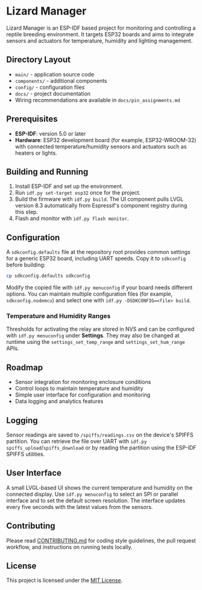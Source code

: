 # Lizard Manager

Lizard Manager is an ESP-IDF based project for monitoring and controlling a reptile breeding environment. It targets ESP32 boards and aims to integrate sensors and actuators for temperature, humidity and lighting management.

## Directory Layout

- `main/` - application source code
- `components/` - additional components
- `config/` - configuration files
- `docs/` - project documentation
- Wiring recommendations are available in `docs/pin_assignments.md`

## Prerequisites

- **ESP-IDF**: version 5.0 or later
- **Hardware**: ESP32 development board (for example, ESP32-WROOM-32) with connected temperature/humidity sensors and actuators such as heaters or lights.

## Building and Running

1. Install ESP-IDF and set up the environment.
2. Run `idf.py set-target esp32` once for the project.
3. Build the firmware with `idf.py build`.
   The UI component pulls LVGL version 8.3 automatically from Espressif's
   component registry during this step.
4. Flash and monitor with `idf.py flash monitor`.

## Configuration

A `sdkconfig.defaults` file at the repository root provides common settings for a generic ESP32 board, including UART speeds. Copy it to `sdkconfig` before building:

```bash
cp sdkconfig.defaults sdkconfig
```

Modify the copied file with `idf.py menuconfig` if your board needs different options. You can maintain multiple configuration files (for example, `sdkconfig.nodemcu`) and select one with `idf.py -DSDKCONFIG=<file> build`.

### Temperature and Humidity Ranges

Thresholds for activating the relay are stored in NVS and can be configured
with `idf.py menuconfig` under **Settings**. They may also be changed at runtime
using the `settings_set_temp_range` and `settings_set_hum_range` APIs.

## Roadmap

- Sensor integration for monitoring enclosure conditions
- Control loops to maintain temperature and humidity
- Simple user interface for configuration and monitoring
- Data logging and analytics features

## Logging

Sensor readings are saved to `/spiffs/readings.csv` on the device's SPIFFS
partition. You can retrieve the file over UART with
`idf.py spiffs_upload`/`spiffs_download` or by reading the partition using the
ESP-IDF SPIFFS utilities.

## User Interface

A small LVGL-based UI shows the current temperature and humidity on the
connected display. Use `idf.py menuconfig` to select an SPI or parallel
interface and to set the default screen resolution. The interface updates every
five seconds with the latest values from the sensors.

## Contributing

Please read [CONTRIBUTING.md](CONTRIBUTING.md) for coding style guidelines, the pull request workflow, and instructions on running tests locally.

## License

This project is licensed under the [MIT License](LICENSE).
